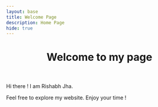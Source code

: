 ```yaml
---
layout: base
title: Welcome Page 
description: Home Page
hide: true
---
```




<h1 align=center> Welcome to my page </h1>
<br><br>
 Hi there ! I am Rishabh Jha. <br/> 
 <p> Feel free to explore my website. Enjoy your time !  
